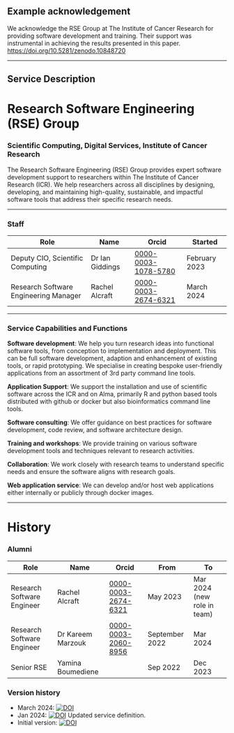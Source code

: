 ## Example acknowledgement
We acknowledge the RSE Group at The Institute of Cancer Research for providing software development and training. Their support was instrumental in achieving the results presented in this paper. https://doi.org/10.5281/zenodo.10848720

---

## Service Description
# Research Software Engineering (RSE) Group

### Scientific Computing, Digital Services, Institute of Cancer Research  
The Research Software Engineering (RSE) Group provides expert software development support to researchers within The Institute of Cancer Research (ICR). We help researchers across all disciplines by designing, developing, and maintaining high-quality, sustainable, and impactful software tools that address their specific research needs.

---

### Staff
| Role | Name | Orcid | Started |
| -- | -- | -- | -- |
| Deputy CIO, Scientific Computing | Dr Ian Giddings | [0000-0003-1078-5780](https://orcid.org/0000-0003-1078-5780) | February 2023 |
| Research Software Engineering Manager | Rachel Alcraft | [0000-0003-2674-6321](https://orcid.org/0000-0003-2674-6321) | March 2024 |

---

### Service Capabilities and Functions
**Software development**: We help you turn research ideas into functional software tools, from conception to implementation and deployment. 
This can be full software development, adaption and enhancement of existing tools, or rapid prototyping. We specialise in creating bespoke user-friendly applications from an assortment of 3rd party command line tools.

**Application Support**: We support the installation and use of scientific software across the ICR and on Alma, primarily R and python based tools distributed with github or docker but also bioinformatics command line tools.
  
**Software consulting**: We offer guidance on best practices for software development, code review, and software architecture design.  
  
**Training and workshops**: We provide training on various software development tools and techniques relevant to research activities.  
    
**Collaboration**: We work closely with research teams to understand specific needs and ensure the software aligns with research goals.  

**Web application service**: We can develop and/or host web applications either internally or publicly through docker images. 

---

# History

### Alumni
| Role | Name | Orcid | From | To | 
| -- | -- | -- | -- | -- |
| Research Software Engineer | Rachel Alcraft | [0000-0003-2674-6321](https://orcid.org/0000-0003-2674-6321) | May 2023 | Mar 2024 (new role in team) |
| Research Software Engineer | Dr Kareem Marzouk | [0000-0003-2060-8956](https://orcid.org/0000-0003-2060-8956) | September 2022 | Mar 2024
| Senior RSE | Yamina Boumediene | | Sep 2022 | Dec 2023 |

### Version history
- March 2024: [![DOI](https://zenodo.org/badge/DOI/10.5281/zenodo.10848720.svg)](https://doi.org/10.5281/zenodo.10848720)
- Jan 2024: [![DOI](https://zenodo.org/badge/DOI/10.5281/zenodo.10684363.svg)](https://doi.org/10.5281/zenodo.10684363) Updated service definition.
- Initial version: [![DOI](https://zenodo.org/badge/DOI/10.5281/zenodo.10683143.svg)](https://doi.org/10.5281/zenodo.10683143)  




